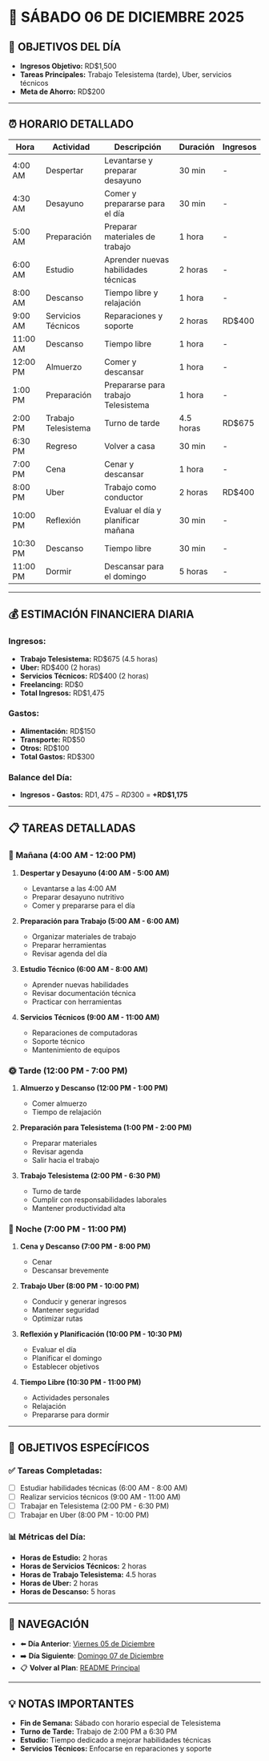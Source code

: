 # 📅 **SÁBADO 06 DE DICIEMBRE 2025**

## 🎯 **OBJETIVOS DEL DÍA**
- **Ingresos Objetivo:** RD$1,500
- **Tareas Principales:** Trabajo Telesistema (tarde), Uber, servicios técnicos
- **Meta de Ahorro:** RD$200

---

## ⏰ **HORARIO DETALLADO**

| Hora | Actividad | Descripción | Duración | Ingresos |
|------|-----------|-------------|----------|----------|
| 4:00 AM | Despertar | Levantarse y preparar desayuno | 30 min | - |
| 4:30 AM | Desayuno | Comer y prepararse para el día | 30 min | - |
| 5:00 AM | Preparación | Preparar materiales de trabajo | 1 hora | - |
| 6:00 AM | Estudio | Aprender nuevas habilidades técnicas | 2 horas | - |
| 8:00 AM | Descanso | Tiempo libre y relajación | 1 hora | - |
| 9:00 AM | Servicios Técnicos | Reparaciones y soporte | 2 horas | RD$400 |
| 11:00 AM | Descanso | Tiempo libre | 1 hora | - |
| 12:00 PM | Almuerzo | Comer y descansar | 1 hora | - |
| 1:00 PM | Preparación | Prepararse para trabajo Telesistema | 1 hora | - |
| 2:00 PM | Trabajo Telesistema | Turno de tarde | 4.5 horas | RD$675 |
| 6:30 PM | Regreso | Volver a casa | 30 min | - |
| 7:00 PM | Cena | Cenar y descansar | 1 hora | - |
| 8:00 PM | Uber | Trabajo como conductor | 2 horas | RD$400 |
| 10:00 PM | Reflexión | Evaluar el día y planificar mañana | 30 min | - |
| 10:30 PM | Descanso | Tiempo libre | 30 min | - |
| 11:00 PM | Dormir | Descansar para el domingo | 5 horas | - |

---

## 💰 **ESTIMACIÓN FINANCIERA DIARIA**

### **Ingresos:**
- **Trabajo Telesistema:** RD$675 (4.5 horas)
- **Uber:** RD$400 (2 horas)
- **Servicios Técnicos:** RD$400 (2 horas)
- **Freelancing:** RD$0
- **Total Ingresos:** RD$1,475

### **Gastos:**
- **Alimentación:** RD$150
- **Transporte:** RD$50
- **Otros:** RD$100
- **Total Gastos:** RD$300

### **Balance del Día:**
- **Ingresos - Gastos:** RD$1,475 - RD$300 = **+RD$1,175**

---

## 📋 **TAREAS DETALLADAS**

### **🌅 Mañana (4:00 AM - 12:00 PM)**
1. **Despertar y Desayuno (4:00 AM - 5:00 AM)**
   - Levantarse a las 4:00 AM
   - Preparar desayuno nutritivo
   - Comer y prepararse para el día

2. **Preparación para Trabajo (5:00 AM - 6:00 AM)**
   - Organizar materiales de trabajo
   - Preparar herramientas
   - Revisar agenda del día

3. **Estudio Técnico (6:00 AM - 8:00 AM)**
   - Aprender nuevas habilidades
   - Revisar documentación técnica
   - Practicar con herramientas

4. **Servicios Técnicos (9:00 AM - 11:00 AM)**
   - Reparaciones de computadoras
   - Soporte técnico
   - Mantenimiento de equipos

### **🌞 Tarde (12:00 PM - 7:00 PM)**
1. **Almuerzo y Descanso (12:00 PM - 1:00 PM)**
   - Comer almuerzo
   - Tiempo de relajación

2. **Preparación para Telesistema (1:00 PM - 2:00 PM)**
   - Preparar materiales
   - Revisar agenda
   - Salir hacia el trabajo

3. **Trabajo Telesistema (2:00 PM - 6:30 PM)**
   - Turno de tarde
   - Cumplir con responsabilidades laborales
   - Mantener productividad alta

### **🌙 Noche (7:00 PM - 11:00 PM)**
1. **Cena y Descanso (7:00 PM - 8:00 PM)**
   - Cenar
   - Descansar brevemente

2. **Trabajo Uber (8:00 PM - 10:00 PM)**
   - Conducir y generar ingresos
   - Mantener seguridad
   - Optimizar rutas

3. **Reflexión y Planificación (10:00 PM - 10:30 PM)**
   - Evaluar el día
   - Planificar el domingo
   - Establecer objetivos

4. **Tiempo Libre (10:30 PM - 11:00 PM)**
   - Actividades personales
   - Relajación
   - Prepararse para dormir

---

## 🎯 **OBJETIVOS ESPECÍFICOS**

### **✅ Tareas Completadas:**
- [ ] Estudiar habilidades técnicas (6:00 AM - 8:00 AM)
- [ ] Realizar servicios técnicos (9:00 AM - 11:00 AM)
- [ ] Trabajar en Telesistema (2:00 PM - 6:30 PM)
- [ ] Trabajar en Uber (8:00 PM - 10:00 PM)

### **📊 Métricas del Día:**
- **Horas de Estudio:** 2 horas
- **Horas de Servicios Técnicos:** 2 horas
- **Horas de Trabajo Telesistema:** 4.5 horas
- **Horas de Uber:** 2 horas
- **Horas de Descanso:** 5 horas

---

## 🔗 **NAVEGACIÓN**
- ⬅️ **Día Anterior**: [Viernes 05 de Diciembre](Viernes_05.md)
- ➡️ **Día Siguiente**: [Domingo 07 de Diciembre](Domingo_07.md)
- 📋 **Volver al Plan**: [README Principal](../../../README.md)

---

## 💡 **NOTAS IMPORTANTES**
- **Fin de Semana:** Sábado con horario especial de Telesistema
- **Turno de Tarde:** Trabajo de 2:00 PM a 6:30 PM
- **Estudio:** Tiempo dedicado a mejorar habilidades técnicas
- **Servicios Técnicos:** Enfocarse en reparaciones y soporte
